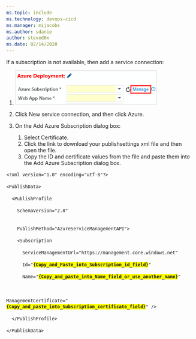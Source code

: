 ```yaml
---
ms.topic: include
ms.technology: devops-cicd
ms.manager: mijacobs
ms.author: sdanie
author: steved0x
ms.date: 02/14/2020
---
```


<p>
If a subscription is not available, then add a service connection:
</p>

<ol>

<li>

![Manage](../media/azure-web-app-deployment-step-azure-subscription-manage.png)

</li>

<li>Click New service connection, and then click Azure.</li>

<li><p>On the Add Azure Subscription dialog box:</p><ol><li>Select Certificate.</li><li>Click the link to download your publishsettings xml file and then open the file.</li><li>Copy the ID and certificate values from the file and paste them into the Add Azure Subscription dialog box.</li></ol></li>

</ol>

<pre style="margin-bottom: 0px;"><code class="language-xml collapsed"><span class="pi"><span class="pi">&lt;?xml version="1.0" encoding="utf-8"?&gt;</span></span><br/>
<span class="tag"><span class="tag">&lt;</span><span class="title"><span class="tag"><span class="title">PublishData</span></span></span><span class="tag">&gt;</span></span><br/>
<span class="tag">&nbsp;&nbsp;</span><span class="tag"><span class="tag">&lt;</span><span class="title"><span class="tag"><span class="title">PublishProfile</span></span></span><br/>
<span class="tag">&nbsp;&nbsp;&nbsp;&nbsp;</span><span class="attribute"><span class="tag"><span class="attribute">SchemaVersion</span></span></span><span class="tag">=</span><span class="value"><span class="tag"><span class="value">"2.0"</span></span></span><br/>
<span class="tag">
<span class="tag">&nbsp;&nbsp;&nbsp;&nbsp;</span></span><span class="attribute"><span class="tag"><span class="attribute">PublishMethod</span></span></span><span class="tag">=</span><span class="value"><span class="tag"><span class="value">"AzureServiceManagementAPI"</span></span></span><span class="tag">&gt;</span></span><br/>
<span class="tag">&nbsp;&nbsp;&nbsp;&nbsp;</span><span class="tag"><span class="tag">&lt;</span><span class="title"><span class="tag"><span class="title">Subscription</span></span></span><br/>
<span class="tag">&nbsp;&nbsp;&nbsp;&nbsp;&nbsp;&nbsp;</span><span class="attribute"><span class="tag"><span class="attribute">ServiceManagementUrl</span></span></span><span class="tag">=</span><span class="value"><span class="tag"><span class="value">"https://management.core.windows.net"</span></span></span><br/>
<span class="tag">&nbsp;&nbsp;&nbsp;&nbsp;&nbsp;&nbsp;</span><span class="attribute"><span class="tag"><span class="attribute">Id</span></span></span><span class="tag">=</span><span class="value"><span class="tag"><span class="value">"<span style="font-weight:bold; background-color:yellow">{Copy_and_Paste_into_Subscription_id_field}</span>"</span></span></span><br/>
<span class="tag">&nbsp;&nbsp;&nbsp;&nbsp;&nbsp;&nbsp;</span><span class="attribute"><span class="tag"><span class="attribute">Name</span></span></span><span class="tag">=</span><span class="value"><span class="tag"><span class="value">"<span style="font-weight:bold; background-color:yellow">{Copy_and_paste_into_Name_field_or_use_another_name}</span>"</span></span></span><br/>
<br/>
<span class="attribute"><span class="tag"><span class="attribute">ManagementCertificate</span></span></span><span class="tag">=</span><span class="value"><span class="tag"><span class="value">"<span style="font-weight:bold; background-color:yellow">{Copy_and_paste_into_Subscription_certificate_field}</span>"</span></span></span><span class="tag"> /&gt;</span></span><br/>
<span class="tag">&nbsp;&nbsp;</span><span class="tag"><span class="tag">&lt;/</span><span class="title"><span class="tag"><span class="title">PublishProfile</span></span></span><span class="tag">&gt;</span></span><br/>
<span class="tag"><span class="tag">&lt;/</span><span class="title"><span class="tag"><span class="title">PublishData</span></span></span><span class="tag">&gt;</span></span>
</code></pre>
